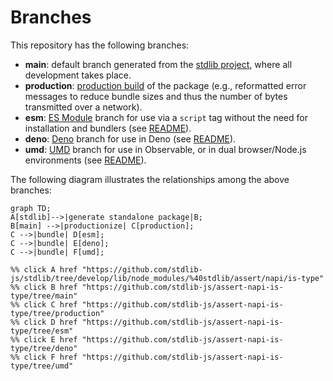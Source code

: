 <!--

@license Apache-2.0

Copyright (c) 2022 The Stdlib Authors.

Licensed under the Apache License, Version 2.0 (the "License");
you may not use this file except in compliance with the License.
You may obtain a copy of the License at

    http://www.apache.org/licenses/LICENSE-2.0

Unless required by applicable law or agreed to in writing, software
distributed under the License is distributed on an "AS IS" BASIS,
WITHOUT WARRANTIES OR CONDITIONS OF ANY KIND, either express or implied.
See the License for the specific language governing permissions and
limitations under the License.

-->

# Branches

This repository has the following branches:

-   **main**: default branch generated from the [stdlib project][stdlib-url], where all development takes place.
-   **production**: [production build][production-url] of the package (e.g., reformatted error messages to reduce bundle sizes and thus the number of bytes transmitted over a network).
-   **esm**: [ES Module][esm-url] branch for use via a `script` tag without the need for installation and bundlers (see [README][esm-readme]).
-   **deno**: [Deno][deno-url] branch for use in Deno (see [README][deno-readme]).
-   **umd**: [UMD][umd-url] branch for use in Observable, or in dual browser/Node.js environments (see [README][umd-readme]).

The following diagram illustrates the relationships among the above branches:

```mermaid
graph TD;
A[stdlib]-->|generate standalone package|B;
B[main] -->|productionize| C[production];
C -->|bundle| D[esm];
C -->|bundle| E[deno];
C -->|bundle| F[umd];

%% click A href "https://github.com/stdlib-js/stdlib/tree/develop/lib/node_modules/%40stdlib/assert/napi/is-type"
%% click B href "https://github.com/stdlib-js/assert-napi-is-type/tree/main"
%% click C href "https://github.com/stdlib-js/assert-napi-is-type/tree/production"
%% click D href "https://github.com/stdlib-js/assert-napi-is-type/tree/esm"
%% click E href "https://github.com/stdlib-js/assert-napi-is-type/tree/deno"
%% click F href "https://github.com/stdlib-js/assert-napi-is-type/tree/umd"
```

[stdlib-url]: https://github.com/stdlib-js/stdlib/tree/develop/lib/node_modules/%40stdlib/assert/napi/is-type
[production-url]: https://github.com/stdlib-js/assert-napi-is-type/tree/production
[deno-url]: https://github.com/stdlib-js/assert-napi-is-type/tree/deno
[deno-readme]: https://github.com/stdlib-js/assert-napi-is-type/blob/deno/README.md
[umd-url]: https://github.com/stdlib-js/assert-napi-is-type/tree/umd
[umd-readme]: https://github.com/stdlib-js/assert-napi-is-type/blob/umd/README.md
[esm-url]: https://github.com/stdlib-js/assert-napi-is-type/tree/esm
[esm-readme]: https://github.com/stdlib-js/assert-napi-is-type/blob/esm/README.md